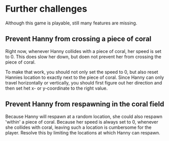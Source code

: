 # Further challenges

Although this game is playable, still many features are missing.

## Prevent Hanny from crossing a piece of coral

Right now, whenever Hanny collides with a piece of coral, her speed is set to 0.
This does slow her down, but doen not prevent her from crossing the piece of 
coral.

To make that work, you should not only set the speed to 0, but also reset 
Hannies location to exactly next to the piece of coral. Since Hanny can only 
travel horizontally or vertically, you should first figure out her direction and
then set het x- or y-coordinate to the right value.

## Prevent Hanny from respawning in the coral field

Because Hanny will respawn at a random location, she could also respawn 'within' a
piece of coral. Because her speed is always set to 0, whenever she collides with
coral, leaving such a location is cumbersome for the player. Resolve this by limiting the
locations at which Hanny can respawn.
